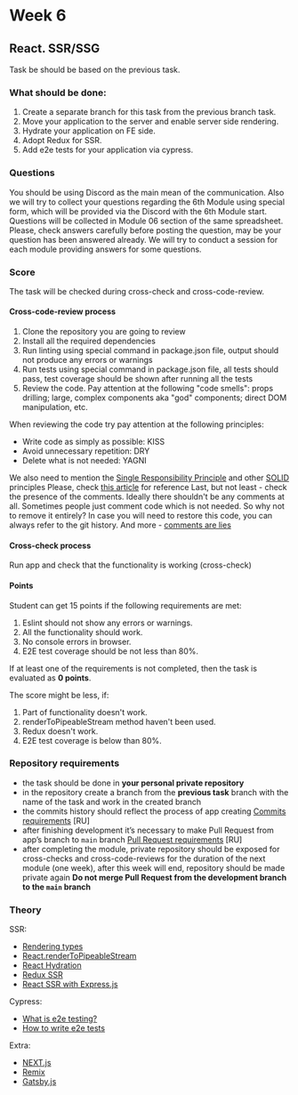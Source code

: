 # Week 6

## React. SSR/SSG

Task be should be based on the previous task.

### What should be done:

1. Create a separate branch for this task from the previous branch task.
2. Move your application to the server and enable server side rendering.
3. Hydrate your application on FE side.
4. Adopt Redux for SSR.
5. Add e2e tests for your application via cypress.

### Questions
You should be using Discord as the main mean of the communication.
Also we will try to collect your questions regarding the 6th Module using special form, which will be provided via the Discord with the 6th Module start. Questions will be collected in Module 06 section of the same spreadsheet. Please, check answers carefully before posting the question, may be your question has been answered already.
We will try to conduct a session for each module providing answers for some questions.

### Score
The task will be checked during cross-check and cross-code-review.  
#### Cross-code-review process
1. Clone the repository you are going to review
2. Install all the required dependencies
3. Run linting using special command in package.json file, output should not produce any errors or warnings
4. Run tests using special command in package.json file, all tests should pass, test coverage should be shown after running all the tests
5. Review the code. Pay attention at the following "code smells": props drilling; large, complex components aka "god" components; direct DOM manipulation, etc.

When reviewing the code try pay attention at the following principles:
* Write code as simply as possible: KISS
* Avoid unnecessary repetition: DRY
* Delete what is not needed: YAGNI

We also need to mention the [Single Responsibility Principle](https://en.wikipedia.org/wiki/Single-responsibility_principle) and other [SOLID](https://en.wikipedia.org/wiki/SOLID) principles
Please, check [this article](https://dmitripavlutin.com/7-architectural-attributes-of-a-reliable-react-component/) for reference
Last, but not least - check the presence of the comments. Ideally there shouldn't be any comments at all. Sometimes people just comment code which is not needed. So why not to remove it entirely? In case you will need to restore this code, you can always refer to the git history. And more - [comments are lies](https://blog.devgenius.io/code-should-be-the-one-version-of-the-truth-dont-add-comments-b0bcd8631a9a)
#### Cross-check process
Run app and check that the functionality is working (cross-check)

#### Points
Student can get 15 points if the following requirements are met:
1. Eslint should not show any errors or warnings. 
2. All the functionality should work.
3. No console errors in browser.
4. E2E test coverage should be not less than 80%.

If at least one of the requirements is not completed, then the task is evaluated as **0 points**.

The score might be less, if:
1. Part of functionality doesn't work.
2. renderToPipeableStream method haven't been used.
2. Redux doesn't work.
3. E2E test coverage is below than 80%.

### Repository requirements

* the task should be done in **your personal private repository** 
* in the repository create a branch from the **previous task** branch with the name of the task and work in the created branch
* the commits history should reflect the process of app creating [Commits requirements](https://docs.rs.school/#/git-convention?id=%D0%A2%D1%80%D0%B5%D0%B1%D0%BE%D0%B2%D0%B0%D0%BD%D0%B8%D1%8F-%D0%BA-%D0%B8%D0%BC%D0%B5%D0%BD%D0%B0%D0%BC-%D0%BA%D0%BE%D0%BC%D0%BC%D0%B8%D1%82%D0%BE%D0%B2) [RU]
* after finishing development it’s necessary to make Pull Request from app’s branch to `main` branch [Pull Request requirements](https://docs.rs.school/#/pull-request-review-process?id=%D0%A2%D1%80%D0%B5%D0%B1%D0%BE%D0%B2%D0%B0%D0%BD%D0%B8%D1%8F-%D0%BA-pull-request-pr) [RU]
* after completing the module, private repository should be exposed for cross-checks and cross-code-reviews for the duration of the next module (one week), after this week will end, repository should be made private again 
**Do not merge Pull Request from the development branch to the `main` branch**

### Theory

SSR:
 - [Rendering types](https://dexlock.com/blog/frontend-rendering-ssg-vs-ssr-vs-csr-vs-isr/)
 - [React.renderToPipeableStream](https://beta.reactjs.org/reference/react-dom/server/renderToPipeableStream)
 - [React Hydration](https://beta.reactjs.org/reference/react-dom/client/hydrateRoot#hydrating-an-entire-document)
 - [Redux SSR](https://redux.js.org/usage/server-rendering)
 - [React SSR with Express.js](https://dev.to/juhanakristian/basics-of-react-server-side-rendering-with-expressjs-phd)

Cypress:
- [What is e2e testing?](https://circleci.com/blog/what-is-end-to-end-testing/)
- [How to write e2e tests](https://docs.cypress.io/guides/end-to-end-testing/writing-your-first-end-to-end-test)

Extra:
 - [NEXT.js](https://nextjs.org/)
 - [Remix](https://remix.run/)
 - [Gatsby.js](https://www.gatsbyjs.com/why-gatsby)